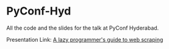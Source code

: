 # PyConf-Hyd

All the code and the slides for the talk at PyConf Hyderabad.

Presentation Link: [A lazy programmer's guide to web scraping](https://docs.google.com/presentation/d/1vH8iglKUqzzydG0NK_lW0TtghFxu6U29KHrOGlHNmEk/edit?usp=sharing)
